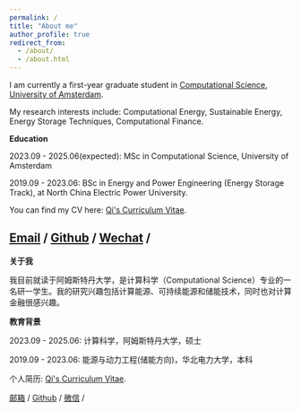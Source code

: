 ```yaml
---
permalink: /
title: "About me"
author_profile: true
redirect_from: 
  - /about/
  - /about.html
---
```

I am currently a first-year graduate student in [Computational Science](https://www.uva.nl/shared-content/programmas/en/masters/computational-science/computational-science.html), [University of Amsterdam](https://www.uva.nl/). 
<!-- I completed my undergraduate degree in Energy and Power Engineering (Energy Storage Track), at [North China Electric Power University](https://www.ncepu.edu.cn/). -->

My research interests include: Computational Energy, Sustainable Energy, Energy Storage Techniques, Computational Finance.


**Education**

2023.09 - 2025.06(expected): MSc in Computational Science, University of Amsterdam 

2019.09 - 2023.06: BSc in Energy and Power Engineering (Energy Storage Track), at North China Electric Power University.

You can find my CV here: [Qi's Curriculum Vitae](Qi_CV.pdf).

[Email](mailto:qizhangedu@gmail.com) / [Github](https://github.com/archiezq) / [Wechat](images/wechat.jpg) /
---
**关于我**

我目前就读于阿姆斯特丹大学，是计算科学（Computational Science）专业的一名研一学生。我的研究兴趣包括计算能源、可持续能源和储能技术，同时也对计算金融很感兴趣。

**教育背景**

2023.09 - 2025.06: 计算科学，阿姆斯特丹大学，硕士 

2019.09 - 2023.06: 能源与动力工程(储能方向)，华北电力大学，本科


个人简历: [Qi's Curriculum Vitae](../assets/Qi_CV.pdf).

[邮箱](mailto:qizhangedu@gmail.com) / [Github](https://github.com/archiezq) / [微信](images/wechat.jpg) /
